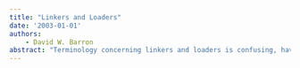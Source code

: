```yaml
---
title: "Linkers and Loaders"
date: '2003-01-01'
authors: 
    - David W. Barron
abstract: "Terminology concerning linkers and loaders is confusing, having changed over the years as technology has changed. In older mainframe operating systems, processing of a program between compiling and execution took place in two distinct stages. The function of the linker (or linkage editor) was to combine a number of independently compiled or assembled object files into a single load module, resolving cross-references and incorporating routines from libraries as required. The loader then prepared this module for execution, physically loaded it into memeory, and started execution. Early versions of Unix (q.v.) blurred this distinction: the functions of the linker were incorporated into the C (q.v.) compiler in what was confusingly called the 'load phase,' and the actual loading was done as part of the 'exec,' operation that installed a new process image for execution."
---
```


